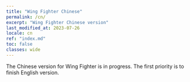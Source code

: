 ```yaml
---
title: "Wing Fighter Chinese"
permalink: /cn/
excerpt: "Wing Fighter Chinese version"
last_modified_at: 2023-07-26
locale: cn
ref: "index.md"
toc: false
classes: wide
---
```


The Chinese version for Wing Fighter is in progress. The first priority is to finish English version.
